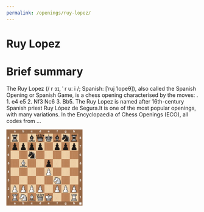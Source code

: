 ```yaml
---
permalink: /openings/ruy-lopez/
---
```

Ruy Lopez
=========

# Brief summary


The Ruy Lopez (/ r ɔɪ, ˈ r uː i /; Spanish: [ˈruj ˈlopeθ]), also called the Spanish Opening or Spanish Game, is a chess opening characterised by the moves: . 1. e4 e5 2. Nf3 Nc6 3. Bb5. The Ruy Lopez is named after 16th-century Spanish priest Ruy López de Segura.It is one of the most popular openings, with many variations. In the Encyclopaedia of Chess Openings (ECO), all codes from ...

<img src="/img/Ruy Lopez.jpg" width="200"/>
